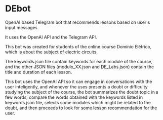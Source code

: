 # DEbot
OpenAI based Telegram bot that recommends lessons based on user's input messages

It uses the OpenAI API and the Telegram API.

This bot was created for students of the online course Domínio Elétrico, which is about the subject of electric circuits.

The keywords.json file contain keywords for each module of the course, and the other JSON files (modulo_XX.json and DE_Labs.json) contain the title and duration of each lesson.

This bot uses the OpenAI API so it can engage in conversations with the user inteligently, and whenever the uses presents a doubt or difficulty studying the subject of the course, the bot summarizes the doubt topic in a few words, compare the words obtained with the keywords listed in keywords.json file, selects some modules which might be related to the doubt, and then proceeds to look for some lesson recommendation for the user.
